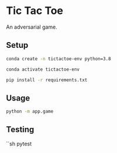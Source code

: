 

# Tic Tac Toe

An adversarial game.

## Setup

```sh
conda create -n tictactoe-env python=3.8
```

```sh
conda activate tictactoe-env
```

```sh
pip install -r requirements.txt
```

## Usage

```sh
python -m app.game
```

## Testing

``sh
pytest
```
